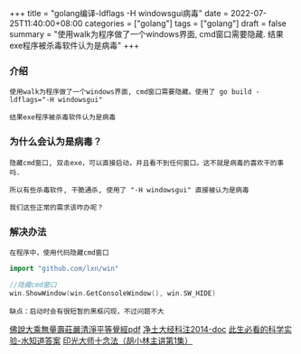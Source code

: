+++
title = "golang编译-ldflags -H windowsgui病毒"
date = 2022-07-25T11:40:00+08:00
categories = ["golang"]
tags = ["golang"]
draft = false
summary = "使用walk为程序做了一个windows界面, cmd窗口需要隐藏. 结果exe程序被杀毒软件认为是病毒"
+++

### 介绍

    使用walk为程序做了一个windows界面, cmd窗口需要隐藏。使用了 go build -ldflags="-H windowsgui"

    结果exe程序被杀毒软件认为是病毒

### 为什么会认为是病毒？

    隐藏cmd窗口, 双击exe，可以直接启动，并且看不到任何窗口。这不就是病毒的喜欢干的事吗.

    所以有些杀毒软件, 干脆通杀, 使用了 "-H windowsgui" 直接被认为是病毒

    我们这些正常的需求该咋办呢？

### 解决办法

    在程序中，使用代码隐藏cmd窗口


```go
import "github.com/lxn/win"

//隐藏cmd窗口
win.ShowWindow(win.GetConsoleWindow(), win.SW_HIDE)
```

    缺点：启动时会有很短暂的黑框闪现，不过问题不大


[佛說大乘無量壽莊嚴清淨平等覺經pdf](http://www.sxjy360.top/page-download/)
[净土大经科注2014-doc](http://www.sxjy360.top/page-download/)
[此生必看的科学实验-水知道答案](http://www.sxjy360.top/page-download/)
[印光大师十念法（胡小林主讲第1集）](http://www.sxjy360.top/page-download/)